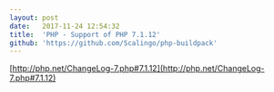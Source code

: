 ```yaml
---
layout:	post
date:	2017-11-24 12:54:32
title:	'PHP - Support of PHP 7.1.12'
github: 'https://github.com/Scalingo/php-buildpack'
---
```


[http://php.net/ChangeLog-7.php#7.1.12](http://php.net/ChangeLog-7.php#7.1.12)
